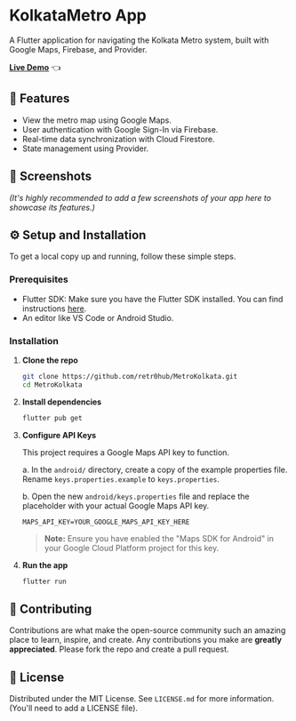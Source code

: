 # KolkataMetro App

A Flutter application for navigating the Kolkata Metro system, built with Google Maps, Firebase, and Provider.

**[Live Demo](https://retr0hub.github.io/MetroKolkata/)** 👈

## 🌟 Features

- View the metro map using Google Maps.
- User authentication with Google Sign-In via Firebase.
- Real-time data synchronization with Cloud Firestore.
- State management using Provider.

## 📸 Screenshots

*(It's highly recommended to add a few screenshots of your app here to showcase its features.)*

## ⚙️ Setup and Installation

To get a local copy up and running, follow these simple steps.

### Prerequisites

- Flutter SDK: Make sure you have the Flutter SDK installed. You can find instructions [here](https://flutter.dev/docs/get-started/install).
- An editor like VS Code or Android Studio.

### Installation

1.  **Clone the repo**
    ```sh
    git clone https://github.com/retr0hub/MetroKolkata.git
    cd MetroKolkata
    ```

2.  **Install dependencies**
    ```sh
    flutter pub get
    ```

3.  **Configure API Keys**

    This project requires a Google Maps API key to function.

    a. In the `android/` directory, create a copy of the example properties file. Rename `keys.properties.example` to `keys.properties`.

    b. Open the new `android/keys.properties` file and replace the placeholder with your actual Google Maps API key.
    ```properties
    MAPS_API_KEY=YOUR_GOOGLE_MAPS_API_KEY_HERE
    ```
    > **Note:** Ensure you have enabled the "Maps SDK for Android" in your Google Cloud Platform project for this key.

4.  **Run the app**
    ```sh
    flutter run
    ```

## 🤝 Contributing

Contributions are what make the open-source community such an amazing place to learn, inspire, and create. Any contributions you make are **greatly appreciated**. Please fork the repo and create a pull request.

## 📜 License

Distributed under the MIT License. See `LICENSE.md` for more information. (You'll need to add a LICENSE file).